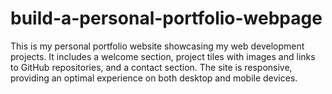 # build-a-personal-portfolio-webpage
This is my personal portfolio website showcasing my web development projects. It includes a welcome section, project tiles with images and links to GitHub repositories, and a contact section. The site is responsive, providing an optimal experience on both desktop and mobile devices.
